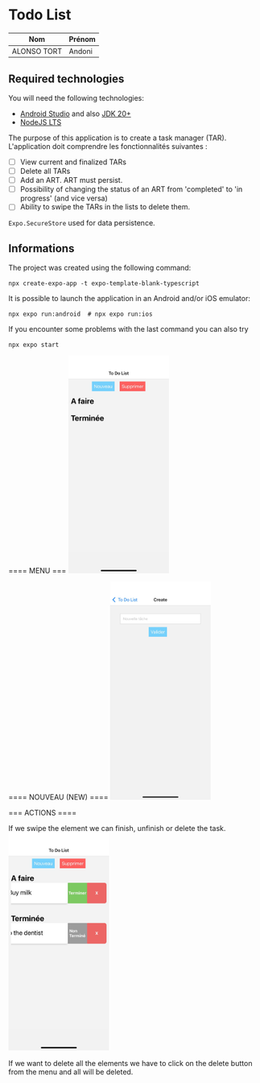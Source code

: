 # Todo List

|   Nom           | Prénom   |
|-----------------|----------|
|   ALONSO TORT   |  Andoni  |


## Required technologies

You will need the following technologies:
- [Android Studio](https://developer.android.com/studio "Android Studio") and also [JDK 20+](https://www.oracle.com/fr/java/technologies/downloads "JDK")
- [NodeJS LTS](https://nodejs.org/fr "NodeJS")


The purpose of this application is to create a task manager (TAR).
L'application doit comprendre les fonctionnalités suivantes :

- [ ] View current and finalized TARs
- [ ] Delete all TARs
- [ ] Add an ART. ART must persist.
- [ ] Possibility of changing the status of an ART from 'completed' to 'in progress' (and vice versa)
- [ ] Ability to swipe the TARs in the lists to delete them.

`Expo.SecureStore` used for data persistence.

## Informations

The project was created using the following command:

```shell
npx create-expo-app -t expo-template-blank-typescript
```

It is possible to launch the application in an Android and/or iOS emulator:

```shell
npx expo run:android  # npx expo run:ios
```
If you encounter some problems with the last command you can also try

```shell
npx expo start
```

==== MENU ===
<img src="./projectImages/menu.jpeg" alt="drawing" width="200"/>

==== NOUVEAU (NEW) ====
<img src="./projectImages/new.jpeg" alt="drawing" width="200"/>


=== ACTIONS ====

If we swipe the element we can finish, unfinish or delete the task.
<img src="./projectImages/actions.jpeg" alt="drawing" width="200"/>

If we want to delete all the elements we have to click on the delete button from the menu and all will be deleted.
